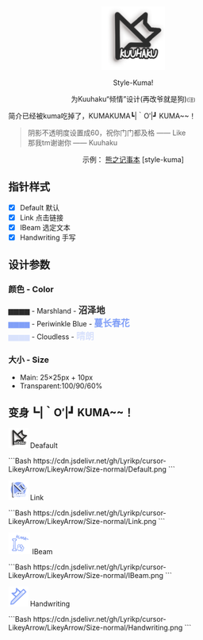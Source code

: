 <p align="center">
  <img alt="Default_kuma" src="/LikeyArrow-style-kuma/Preview/Default.png" width="128">
</p>

<p align="center">Style-Kuma!</p>
<p align="center">为Kuuhaku“倾情”设计(再改爷就是狗)<font size=1>(汪)</font></p>

简介已经被kuma吃掉了，KUMAKUMA┗|｀O′|┛ KUMA~~！

> 阴影不透明度设置成60，祝你门门都及格 —— Like  
> 那我tm谢谢你 —— Kuuhaku

<p align="center">
  <span>示例：</span>
  <a href="https://kuuhaku.top/">熊之记事本</a> [style-kuma]
</p>

## 指针样式

- [x] Default 默认
- [x] Link 点击链接
- [x] IBeam 选定文本
- [x] Handwriting 手写

## 设计参数

### 颜色 - Color

<font color=#2C2C2C>▆▆▆▆</font> - Marshland - **<font color=#2C2C2C size=4>沼泽地</font>**  
<font color=#819ff7>▆▆▆▆</font> - Periwinkle Blue - **<font color=#819ff7 size=4>蔓长春花</font>**  
<font color=#d9e2fc>▆▆▆▆</font> - Cloudless - **<font color=#d9e2fc size=4>晴朗</font>**  

### 大小 - Size

 - Main: 25×25px + 10px
 - Transparent:100/90/60%

## 变身┗|｀O′|┛ KUMA~~！

<p>
    <img alt="Deafault_kuma" src="/LikeyArrow-style-kuma/Preview/Default.png" width="40">
    Deafault
</p>
```Bash
https://cdn.jsdelivr.net/gh/Lyrikp/cursor-LikeyArrow/LikeyArrow/Size-normal/Default.png
```

<p>
    <img alt="Link_kuma" src="LikeyArrow-style-kuma/Preview/Link.png" width="40">
    Link
</p>
```Bash
https://cdn.jsdelivr.net/gh/Lyrikp/cursor-LikeyArrow/LikeyArrow/Size-normal/Link.png
```

<p>
    <img alt="IBeam_kuma" src="/LikeyArrow-style-kuma/Preview/IBeam.png" width="44">
    IBeam
</p>
```Bash
https://cdn.jsdelivr.net/gh/Lyrikp/cursor-LikeyArrow/LikeyArrow/Size-normal/IBeam.png
```

<p>
    <img alt="Handwriting_kuma" src="/LikeyArrow-style-kuma/Preview/Handwriting.png" width="40">
    Handwriting

</p>
```Bash
https://cdn.jsdelivr.net/gh/Lyrikp/cursor-LikeyArrow/LikeyArrow/Size-normal/Handwriting.png
```